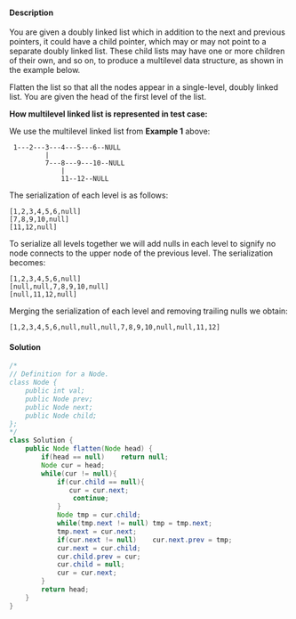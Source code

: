#### Description

You are given a doubly linked list which in addition to the next and previous pointers, it could have a child pointer, which may or may not point to a separate doubly linked list. These child lists may have one or more children of their own, and so on, to produce a multilevel data structure, as shown in the example below.

Flatten the list so that all the nodes appear in a single-level, doubly linked list. You are given the head of the first level of the list.

**How multilevel linked list is represented in test case:**

We use the multilevel linked list from **Example 1** above:

```
 1---2---3---4---5---6--NULL
         |
         7---8---9---10--NULL
             |
             11--12--NULL
```

The serialization of each level is as follows:

```
[1,2,3,4,5,6,null]
[7,8,9,10,null]
[11,12,null]
```

To serialize all levels together we will add nulls in each level to signify no node connects to the upper node of the previous level. The serialization becomes:

```
[1,2,3,4,5,6,null]
[null,null,7,8,9,10,null]
[null,11,12,null]
```

Merging the serialization of each level and removing trailing nulls we obtain:

```
[1,2,3,4,5,6,null,null,null,7,8,9,10,null,null,11,12]
```

#### Solution

```java
/*
// Definition for a Node.
class Node {
    public int val;
    public Node prev;
    public Node next;
    public Node child;
};
*/
class Solution {
    public Node flatten(Node head) {
        if(head == null)    return null;
        Node cur = head;
        while(cur != null){
            if(cur.child == null){
               cur = cur.next;
                continue;
            }
            Node tmp = cur.child;
            while(tmp.next != null) tmp = tmp.next;
            tmp.next = cur.next;
            if(cur.next != null)    cur.next.prev = tmp;
            cur.next = cur.child;
            cur.child.prev = cur;
            cur.child = null;
            cur = cur.next;
        }
        return head;
    }
}
```

